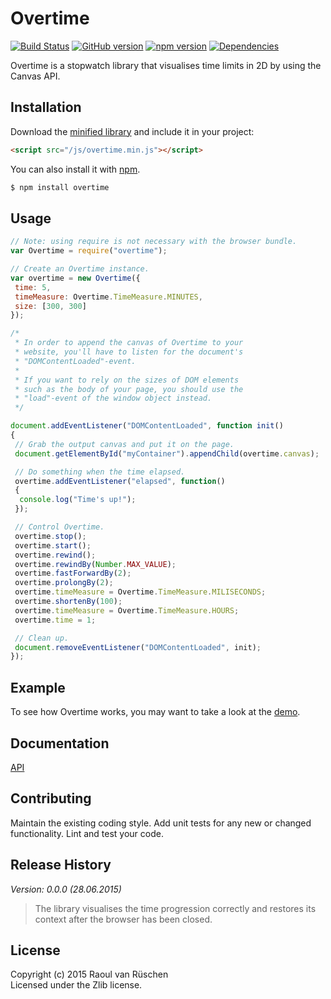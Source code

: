 # Overtime 
[![Build Status](https://travis-ci.org/vanruesc/overtime.svg?branch=master)](https://travis-ci.org/vanruesc/overtime) 
[![GitHub version](https://badge.fury.io/gh/vanruesc%2Fovertime.svg)](http://badge.fury.io/gh/vanruesc%2Fovertime) 
[![npm version](https://badge.fury.io/js/overtime.svg)](http://badge.fury.io/js/overtime) 
[![Dependencies](https://david-dm.org/vanruesc/overtime.svg?branch=master)](https://david-dm.org/vanruesc/overtime)

Overtime is a stopwatch library that visualises time limits in 2D by using the Canvas API.

## Installation

Download the [minified library](http://vanruesc.github.io/overtime/build/overtime.min.js) and include it in your project:

```html
<script src="/js/overtime.min.js"></script>
```

You can also install it with [npm](https://www.npmjs.com).

```sh
$ npm install overtime
``` 

## Usage

```javascript
// Note: using require is not necessary with the browser bundle.
var Overtime = require("overtime");

// Create an Overtime instance.
var overtime = new Overtime({
 time: 5,
 timeMeasure: Overtime.TimeMeasure.MINUTES,
 size: [300, 300]
});

/*
 * In order to append the canvas of Overtime to your 
 * website, you'll have to listen for the document's
 * "DOMContentLoaded"-event.
 *
 * If you want to rely on the sizes of DOM elements 
 * such as the body of your page, you should use the
 * "load"-event of the window object instead.
 */

document.addEventListener("DOMContentLoaded", function init()
{
 // Grab the output canvas and put it on the page.
 document.getElementById("myContainer").appendChild(overtime.canvas);

 // Do something when the time elapsed.
 overtime.addEventListener("elapsed", function()
 {
  console.log("Time's up!");
 });

 // Control Overtime.
 overtime.stop();
 overtime.start();
 overtime.rewind();
 overtime.rewindBy(Number.MAX_VALUE);
 overtime.fastForwardBy(2);
 overtime.prolongBy(2);
 overtime.timeMeasure = Overtime.TimeMeasure.MILISECONDS;
 overtime.shortenBy(100);
 overtime.timeMeasure = Overtime.TimeMeasure.HOURS;
 overtime.time = 1;

 // Clean up.
 document.removeEventListener("DOMContentLoaded", init);
});
```

## Example
To see how Overtime works, you may want to take a look at the [demo](https://vanruesc.github.io/overtime/demo).

## Documentation
[API](http://vanruesc.github.io/overtime/docs)

## Contributing
Maintain the existing coding style. Add unit tests for any new or changed functionality. Lint and test your code.

## Release History
_Version: 0.0.0 (28.06.2015)_
> The library visualises the time progression correctly and 
> restores its context after the browser has been closed.

## License
Copyright (c) 2015 Raoul van Rüschen  
Licensed under the Zlib license.
